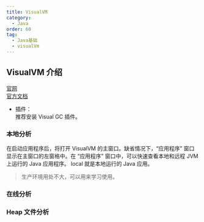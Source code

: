 ```yaml
---
title: VisualVM
category:
  - Java
order: 60
tag:
  - Java基础
  - visualVm
---
```


## VisualVM 介绍

[官网](https://visualvm.github.io/)  
[官方文档](https://visualvm.github.io/documentation.html)  
- 插件：  
推荐安装 Visual GC 插件。

### 本地分析
在启动应用程序后，将打开 VisualVM 的主窗口。缺省情况下，“应用程序” 窗口显示在主窗口的左窗格中。在 “应用程序” 窗口中，可以快速查看本地和远程 JVM 上运行的 Java 应用程序。
local 就是本地运行的 Java 应用。
> 生产环境用处不大，可以用来学习使用。

### 在线分析

### Heap 文件分析
